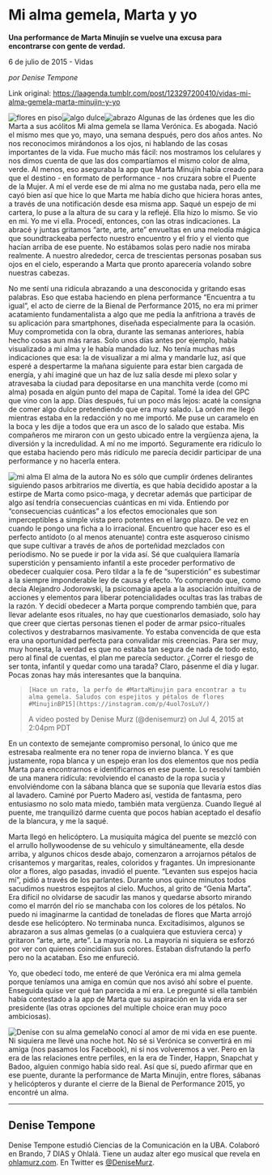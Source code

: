 # Mi alma gemela, Marta y yo

**Una performance de Marta Minujín se vuelve una excusa para encontrarse con gente de verdad.**

6 de julio de 2015 - Vidas

_por Denise Tempone_

Link original: https://laagenda.tumblr.com/post/123297200410/vidas-mi-alma-gemela-marta-minujin-y-yo

![flores en piso](https://64.media.tumblr.com/164a5c7dc16fe11a69da581d597d5161/tumblr_inline_pjzvnbzdGd1t6q87u_500.jpg)![algo dulce](https://64.media.tumblr.com/0da46ad043c16a954ca18c39727641b9/tumblr_inline_pjzvnbmMQk1t6q87u_500.jpg)![abrazo](https://64.media.tumblr.com/0c72232ec6c677581dca89c86f392e9f/tumblr_inline_pjzvncylLM1t6q87u_500.jpg) Algunas de las órdenes que les dio Marta a sus acólitos Mi alma gemela se llama Verónica. Es abogada. Nació el mismo mes que yo, mayo, una semana después, pero dos años antes. No nos reconocimos mirándonos a los ojos, ni hablando de las cosas importantes de la vida. Fue mucho más fácil: nos mostramos los celulares y nos dimos cuenta de que las dos compartíamos el mismo color de alma, verde. Al menos, eso aseguraba la app que Marta Minujín había creado para que el destino - en formato de performance - nos cruzara sobre el Puente de la Mujer. A mí el verde ese de mi alma no me gustaba nada, pero ella me cayó bien así que hice lo que Marta me había dicho que hiciera horas antes, a través de una notificación desde esa misma app. Saqué un espejo de mi cartera, lo puse a la altura de su cara y la reflejé. Ella hizo lo mismo. Se vio en mi. Yo me vi ella. Procedí, entonces, con las otras indicaciones. La abracé y juntas gritamos “arte, arte, arte” envueltas en una melodía mágica que soundtrackeaba perfecto nuestro encuentro y el frío y el viento que hacían arriba de ese puente. No estábamos solas pero nadie nos miraba realmente. A nuestro alrededor, cerca de trescientas personas posaban sus ojos en el cielo, esperando a Marta que pronto aparecería volando sobre nuestras cabezas. 


No me sentí una ridícula abrazando a una desconocida y gritando esas palabras. Eso que estaba haciendo en plena performance “Encuentra a tu igual”, el acto de cierre de la Bienal de Performance 2015, no era mi primer acatamiento fundamentalista a algo que me pedía la anfitriona a través de su aplicación para smartphones, diseñada especialmente para la ocasión. Muy comprometida con la obra, durante las semanas anteriores, había hecho cosas aun más raras. Solo unos días antes por ejemplo, había visualizado a mi alma y le había mandado luz. No tenía muchas más indicaciones que esa: la de visualizar a mi alma y mandarle luz, así que esperé a despertarme la mañana siguiente para estar bien cargada de energía, y ahí imaginé que un haz de luz salía desde mi plexo solar y atravesaba la ciudad para depositarse en una manchita verde (como mi alma) posada en algún punto del mapa de Capital. Tomé la idea del GPC que vino con la app. Días después, fui un poco más lejos: acaté la consigna de comer algo dulce pretendiendo que era muy salado. La orden me llegó mientras estaba en la redacción y no me importó. Me puse un caramelo en la boca y les dije a todos que era un asco de lo salado que estaba. Mis compañeros me miraron con un gesto ubicado entre la vergüenza ajena, la diversión y la incredulidad. A mí no me importó. Seguramente era ridículo lo que estaba haciendo pero más ridículo me parecía decidir participar de una performance y no hacerla entera. 


![mi alma](https://64.media.tumblr.com/4da47ac61863ca7d9a1228ecae87303d/tumblr_inline_pjzvncM0My1t6q87u_640.jpg) El alma de la autora No es sólo que cumplir órdenes delirantes siguiendo pasos arbitrarios me divertía, es que había decidido apostar a la estirpe de Marta como psico-maga, y decretar además que participar de algo así tendría consecuencias cuánticas en mi vida. Entiendo por “consecuencias cuánticas” a los efectos emocionales que son imperceptibles a simple vista pero potentes en el largo plazo. De vez en cuando le pongo una ficha a lo irracional. Encuentro que hacer eso es el perfecto antídoto (o al menos atenuante) contra este asqueroso cinismo que supe cultivar a través de años de porteñidad mezclados con periodismo. No se puede ir por la vida así. Sé que cualquiera llamaría superstición y pensamiento infantil a este proceder performativo de obedecer cualquier cosa. Pero tildar a la fe de “superstición” es subestimar a la siempre imponderable ley de causa y efecto. Yo comprendo que, como decía Alejandro Jodorowski, la psicomagia apela a la asociación intuitiva de acciones y elementos para liberar potencialidades ocultas tras las trabas de la razón. Y decidí obedecer a Marta porque comprendo también que, para llevar adelante esos rituales, no hay que cuestionarlos demasiado, solo hay que creer que ciertas personas tienen el poder de armar psico-rituales colectivos y destrabarnos masivamente. Yo estaba convencida de que esta era una oportunidad perfecta para convalidar mis creencias.
Para ser muy, muy honesta, la verdad es que no estaba tan segura de nada de todo esto, pero al final de cuentas, el plan me parecía seductor. ¿Correr el riesgo de ser tonta, infantil y quedar como una tarada? Claro, pásenme el día y lugar. Pocas zonas hay más interesantes que la banquina. 



>     [Hace un rato, la perfo de #MartaMinujin para encontrar a tu alma gemela. Saludos con espejitos y pétalos de flores #MinujinBP15](https://instagram.com/p/4uol7osLuY/)
> 
>  A video posted by Denise Murz (@denisemurz) on Jul 4, 2015 at 2:04pm PDT
> 
> 

  


  


En un contexto de semejante compromiso personal, lo único que me estresaba realmente era no tener ropa de invierno blanca. Y es que justamente, ropa blanca y un espejo eran los dos elementos que nos pedía Marta para encontrarnos e identificarnos en ese puente. Lo resolví también de una manera ridícula: revolviendo el canasto de la ropa sucia y envolviéndome con la sábana blanca que se suponía que llevaría estos días al lavadero. Caminé por Puerto Madero así, vestida de fantasma, pero entusiasmo no solo mata miedo, también mata vergüenza. Cuando llegué al puente, me tranquilizó darme cuenta que pocos habían aceptado el desafío de la blancura, y me la saqué.


Marta llegó en helicóptero. La musiquita mágica del puente se mezcló con el arrullo hollywoodense de su vehículo y simultáneamente, ella desde arriba, y algunos chicos desde abajo, comenzaron a arrojarnos pétalos de crisantemos y margaritas, reales, coloridos y fragantes. Un impresionante olor a flores, algo pasadas, invadió el puente. “Levanten sus espejos hacia mí”, pidió a través de los parlantes. Durante unos quince minutos todos sacudimos nuestros espejitos al cielo. Muchos, al grito de “Genia Marta”. Era difícil no olvidarse de sacudir las manos y quedarse absorto mirando como el marrón del río se manchaba con los colores de los pétalos. No puedo ni imaginarme la cantidad de toneladas de flores que Marta arrojó desde ese helicóptero. No terminaba nunca. Excitadísimos, algunos se abrazaron a sus almas gemelas (o a cualquiera que estuviera cerca) y gritaron “arte, arte, arte”. La mayoría no. La mayoría ni siquiera se esforzó por ver con quienes coincidían sus colores. Estaban disfrutando la perfo pero no la acataban. Eso me enfureció.


Yo, que obedecí todo, me enteré de que Verónica era mi alma gemela porque teníamos una amiga en común que nos avisó ahí sobre el puente. Enseguida quise ver qué tan parecida a mí era. Le pregunté si ella también había contestado a la app de Marta que su aspiración en la vida era ser presidente (las otras opciones del multiple choice eran muy poco ambiciosas). 

![Denise con su alma gemela](https://64.media.tumblr.com/f3574d75872d15d2410d364131113a0e/tumblr_inline_pjzvncwdGq1t6q87u_250.jpg)No conocí al amor de mi vida en ese puente. Ni siquiera me llevé una noche hot. No sé si Verónica se convertirá en mi amiga (nos pasamos los Facebook), ni si nos volveremos a ver. Pero en la era de las relaciones entre perfiles, en la era de Tinder, Happn, Snapchat y Badoo, alguien conmigo había sido real. Así que sí, puedo afirmar que en ese puente, durante la performance de Marta Minujín, entre flores, sábanas y helicópteros y durante el cierre de la Bienal de Performance 2015, yo encontré un alma.


  




---

 Denise Tempone
---------------

 Denise Tempone estudió Ciencias de la Comunicación en la UBA. Colaboró en Brando, 7 DIAS y Ohlalá. Tiene un audaz alter ego musical que revela en [ohlamurz.com](https://ohlamurz.com). En Twitter es [@DeniseMurz](https://twitter.com/DeniseMurz).

